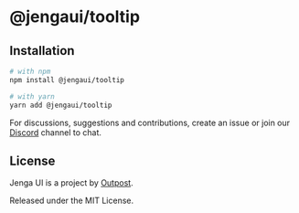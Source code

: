 # @jengaui/tooltip

## Installation

```sh
# with npm
npm install @jengaui/tooltip

# with yarn
yarn add @jengaui/tooltip
```

For discussions, suggestions and contributions, create an issue or join our [Discord](https://discord.gg/sHnHPnAPZj) channel to chat.

## License

Jenga UI is a project by [Outpost](https://outpost.run).

Released under the MIT License.
